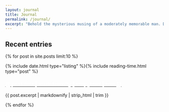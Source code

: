 ```yaml
---
layout: journal
title: Journal
permalink: /journal/
excerpt: "Behold the mysterious musing of a moderately memorable man. Designer by day, asleep by night (I'm old and need my 8 hours)."
---
```

<h2 class="h4">Recent entries</h2>

{% for post in site.posts limit:10 %}
<article class="post-preview">
{% include date.html type="listing" %}{% include reading-time.html type="post" %}
<h3 class="h3 post-heading no-margin post-type--{{ post.category }}"><a class="post-link" href="{{ post.url | prepend: site.baseurl }}"><span {% if post.color %} style="color: white; background-color: {{ post.color }};"{% endif %} >{{ post.title | markdownify | strip_html | trim  }}</span></a></h3>
<p>{{ post.excerpt | markdownify | strip_html | trim }}</p>
</article>
{% endfor %}